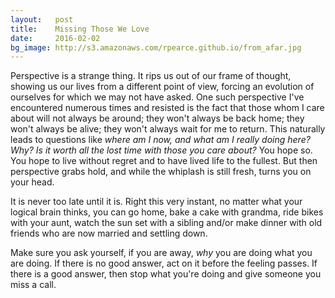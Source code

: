 ```yaml
---
layout:   post
title:    Missing Those We Love
date:     2016-02-02
bg_image: http://s3.amazonaws.com/rpearce.github.io/from_afar.jpg
---
```


Perspective is a strange thing. It rips us out of our frame of thought, showing us our lives from a different point of view, forcing an evolution of ourselves for which we may not have asked. One such perspective I've encountered numerous times and resisted is the fact that those whom I care about will not always be around; they won't always be back home; they won't always be alive; they won't always wait for me to return. This naturally leads to questions like _where am I now, and what am I really doing here? Why? Is it worth all the lost time with those you care about?_ You hope so. You hope to live without regret and to have lived life to the fullest. But then perspective grabs hold, and while the whiplash is still fresh, turns you on your head.

It is never too late until it is. Right this very instant, no matter what your logical brain thinks, you can go home, bake a cake with grandma, ride bikes with your aunt, watch the sun set with a sibling and/or make dinner with old friends who are now married and settling down.

Make sure you ask yourself, if you are away, _why_ you are doing what you are doing. If there is no good answer, act on it before the feeling passes. If there is a good answer, then stop what you're doing and give someone you miss a call.
